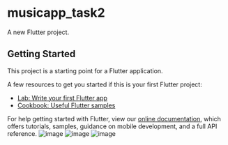 # musicapp_task2

A new Flutter project.

## Getting Started

This project is a starting point for a Flutter application.

A few resources to get you started if this is your first Flutter project:

- [Lab: Write your first Flutter app](https://flutter.dev/docs/get-started/codelab)
- [Cookbook: Useful Flutter samples](https://flutter.dev/docs/cookbook)

For help getting started with Flutter, view our
[online documentation](https://flutter.dev/docs), which offers tutorials,
samples, guidance on mobile development, and a full API reference.
![image](https://user-images.githubusercontent.com/84351782/141676799-0755999e-d371-413c-80c1-3ca0050719d9.png)
![image](https://user-images.githubusercontent.com/84351782/141676866-aa012b6d-c19f-4089-ac60-efe503f9c10d.png)
![image](https://user-images.githubusercontent.com/84351782/141676884-b48df404-e8ca-4558-97ab-2397a619bdee.png)


